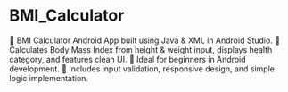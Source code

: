 # BMI_Calculator
📱 BMI Calculator Android App built using Java &amp; XML in Android Studio. 🧮 Calculates Body Mass Index from height &amp; weight input, displays health category, and features clean UI. 🎯 Ideal for beginners in Android development. 🚀 Includes input validation, responsive design, and simple logic implementation.
